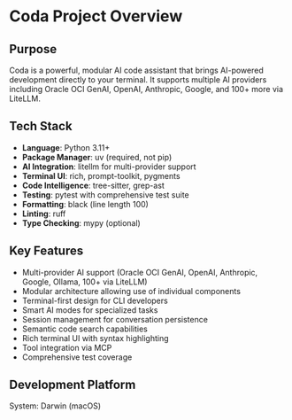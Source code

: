 # Coda Project Overview

## Purpose
Coda is a powerful, modular AI code assistant that brings AI-powered development directly to your terminal. It supports multiple AI providers including Oracle OCI GenAI, OpenAI, Anthropic, Google, and 100+ more via LiteLLM.

## Tech Stack
- **Language**: Python 3.11+
- **Package Manager**: uv (required, not pip)
- **AI Integration**: litellm for multi-provider support
- **Terminal UI**: rich, prompt-toolkit, pygments
- **Code Intelligence**: tree-sitter, grep-ast
- **Testing**: pytest with comprehensive test suite
- **Formatting**: black (line length 100)
- **Linting**: ruff
- **Type Checking**: mypy (optional)

## Key Features
- Multi-provider AI support (Oracle OCI GenAI, OpenAI, Anthropic, Google, Ollama, 100+ via LiteLLM)
- Modular architecture allowing use of individual components
- Terminal-first design for CLI developers
- Smart AI modes for specialized tasks
- Session management for conversation persistence
- Semantic code search capabilities
- Rich terminal UI with syntax highlighting
- Tool integration via MCP
- Comprehensive test coverage

## Development Platform
System: Darwin (macOS)